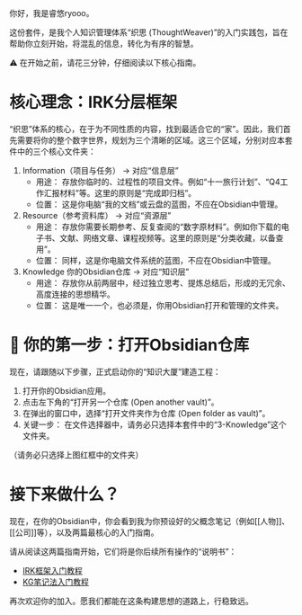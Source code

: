你好，我是睿悠ryooo。

这份套件，是我个人知识管理体系“织思 (ThoughtWeaver)”的入门实践包，旨在帮助你立刻开始，将混乱的信息，转化为有序的智慧。

⚠️ 在开始之前，请花三分钟，仔细阅读以下核心指南。

# 核心理念：IRK分层框架

“织思”体系的核心，在于为不同性质的内容，找到最适合它的“家”。因此，我们首先需要将你的整个数字世界，规划为三个清晰的区域。这三个区域，分别对应本套件中的三个核心文件夹：

1. Information（项目与任务） -> 对应“信息层”
    - 用途： 存放你临时的、过程性的项目文件。例如“十一旅行计划”、“Q4工作汇报材料”等。这里的原则是“完成即归档”。
    - 位置： 这是你电脑“我的文档”或云盘的蓝图，不应在Obsidian中管理。
2. Resource（参考资料库） -> 对应“资源层”
    - 用途： 存放你需要长期参考、反复查阅的“数字原材料”。例如你下载的电子书、文献、网络文章、课程视频等。这里的原则是“分类收藏，以备查用”。
    - 位置： 同样，这是你电脑文件系统的蓝图，不应在Obsidian中管理。
3. Knowledge 你的Obsidian仓库 -> 对应“知识层”
    - 用途： 存放你从前两层中，经过独立思考、提炼总结后，形成的无冗余、高度连接的思想精华。
    - 位置： 这是唯一一个，也必须是，你用Obsidian打开和管理的文件夹。

# 🚀 你的第一步：打开Obsidian仓库


现在，请跟随以下步骤，正式启动你的“知识大厦”建造工程：

1. 打开你的Obsidian应用。
2. 点击左下角的“打开另一个仓库 (Open another vault)”。
3. 在弹出的窗口中，选择“打开文件夹作为仓库 (Open folder as vault)”。
4. 关键一步： 在文件选择器中，请务必只选择本套件中的“3-Knowledge”这个文件夹。

（请务必只选择上图红框中的文件夹）

# 接下来做什么？

现在，在你的Obsidian中，你会看到我为你预设好的父概念笔记（例如[[人物]]、[[公司]]等），以及两篇最核心的入门指南。

请从阅读这两篇指南开始，它们将是你后续所有操作的“说明书”：

- [IRK框架入门教程](3-Knowledge（知识库）\G_文化、科学、教育、体育\G2_信息与知识传播\IRK框架.md)
- [KG笔记法入门教程](3-Knowledge（知识库）\G_文化、科学、教育、体育\G2_信息与知识传播\KG笔记法.md)

再次欢迎你的加入。愿我们都能在这条构建思想的道路上，行稳致远。